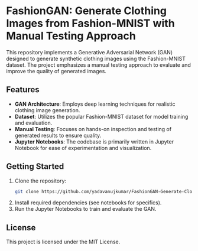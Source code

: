 # FashionGAN: Generate Clothing Images from Fashion-MNIST with Manual Testing Approach

This repository implements a Generative Adversarial Network (GAN) designed to generate synthetic clothing images using the Fashion-MNIST dataset. The project emphasizes a manual testing approach to evaluate and improve the quality of generated images.

## Features

- **GAN Architecture**: Employs deep learning techniques for realistic clothing image generation.
- **Dataset**: Utilizes the popular Fashion-MNIST dataset for model training and evaluation.
- **Manual Testing**: Focuses on hands-on inspection and testing of generated results to ensure quality.
- **Jupyter Notebooks**: The codebase is primarily written in Jupyter Notebook for ease of experimentation and visualization.

## Getting Started

1. Clone the repository:
   ```bash
   git clone https://github.com/yadavanujkumar/FashionGAN-Generate-Clothing-Images-Fashion-MNIST-with-manual-testing-approach.git
   ```
2. Install required dependencies (see notebooks for specifics).
3. Run the Jupyter Notebooks to train and evaluate the GAN.

## License

This project is licensed under the MIT License.

